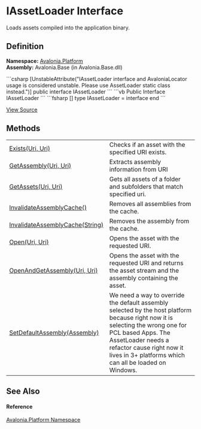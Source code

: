# IAssetLoader Interface


Loads assets compiled into the application binary.



## Definition
**Namespace:** <a href="N_Avalonia_Platform">Avalonia.Platform</a>  
**Assembly:** Avalonia.Base (in Avalonia.Base.dll)

<Tabs groupId="api-code-preview">
<TabItem value="csharp" label="C#">
```csharp
[UnstableAttribute("IAssetLoader interface and AvaloniaLocator usage is considered unstable. Please use AssetLoader static class instead.")]
public interface IAssetLoader
```
</TabItem>
<TabItem value="vb" label="VB">
```vb
<UnstableAttribute("IAssetLoader interface and AvaloniaLocator usage is considered unstable. Please use AssetLoader static class instead.")>
Public Interface IAssetLoader
```
</TabItem>
<TabItem value="fsharp" label="F#">
```fsharp
[<UnstableAttribute("IAssetLoader interface and AvaloniaLocator usage is considered unstable. Please use AssetLoader static class instead.")>]
type IAssetLoader = interface end
```
</TabItem>
</Tabs>



<a href="https://github.com/AvaloniaUI/Avalonia/tree/master/src/Avalonia.Base/Platform/IAssetLoader.cs" title="View the source code">View Source</a>



## Methods
<table>
<tr>
<td><a href="M_Avalonia_Platform_IAssetLoader_Exists">Exists(Uri, Uri)</a></td>
<td>Checks if an asset with the specified URI exists.</td>
</tr>
<tr>
<td><a href="M_Avalonia_Platform_IAssetLoader_GetAssembly">GetAssembly(Uri, Uri)</a></td>
<td>Extracts assembly information from URI</td>
</tr>
<tr>
<td><a href="M_Avalonia_Platform_IAssetLoader_GetAssets">GetAssets(Uri, Uri)</a></td>
<td>Gets all assets of a folder and subfolders that match specified uri.</td>
</tr>
<tr>
<td><a href="M_Avalonia_Platform_IAssetLoader_InvalidateAssemblyCache">InvalidateAssemblyCache()</a></td>
<td>Removes all assemblies from the cache.</td>
</tr>
<tr>
<td><a href="M_Avalonia_Platform_IAssetLoader_InvalidateAssemblyCache_1">InvalidateAssemblyCache(String)</a></td>
<td>Removes the assembly from the cache.</td>
</tr>
<tr>
<td><a href="M_Avalonia_Platform_IAssetLoader_Open">Open(Uri, Uri)</a></td>
<td>Opens the asset with the requested URI.</td>
</tr>
<tr>
<td><a href="M_Avalonia_Platform_IAssetLoader_OpenAndGetAssembly">OpenAndGetAssembly(Uri, Uri)</a></td>
<td>Opens the asset with the requested URI and returns the asset stream and the assembly containing the asset.</td>
</tr>
<tr>
<td><a href="M_Avalonia_Platform_IAssetLoader_SetDefaultAssembly">SetDefaultAssembly(Assembly)</a></td>
<td>We need a way to override the default assembly selected by the host platform because right now it is selecting the wrong one for PCL based Apps. The AssetLoader needs a refactor cause right now it lives in 3+ platforms which can all be loaded on Windows.</td>
</tr>
</table>

## See Also


#### Reference
<a href="N_Avalonia_Platform">Avalonia.Platform Namespace</a>  

